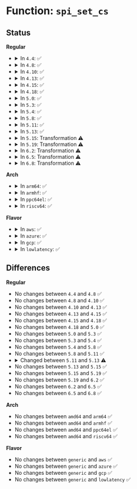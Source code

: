 # Function: <code>spi_set_cs</code>

## Status
<b>Regular</b>
<ul>
<li>
<details>
<summary>In <code>4.4</code>: ✅</summary>

```c
void spi_set_cs(struct spi_device *spi, bool enable);
```

**Collision:** Unique Static

**Inline:** No

**Transformation:** False

**Instances:**

```
In drivers/spi/spi.c (ffffffff815e6930)
Location: drivers/spi/spi.c:671
Inline: False
Direct callers:
  - drivers/spi/spi.c:spi_setup
  - drivers/spi/spi.c:spi_transfer_one_message
  - drivers/spi/spi.c:spi_transfer_one_message
  - drivers/spi/spi.c:spi_transfer_one_message
  - drivers/spi/spi.c:spi_transfer_one_message
```
**Symbols:**

```
ffffffff815e6930-ffffffff815e698f: spi_set_cs (STB_LOCAL)
```
</details>
</li>
<li>
<details>
<summary>In <code>4.8</code>: ✅</summary>

```c
void spi_set_cs(struct spi_device *spi, bool enable);
```

**Collision:** Unique Static

**Inline:** No

**Transformation:** False

**Instances:**

```
In drivers/spi/spi.c (ffffffff81644d00)
Location: drivers/spi/spi.c:694
Inline: False
Direct callers:
  - drivers/spi/spi.c:spi_setup
  - drivers/spi/spi.c:spi_transfer_one_message
  - drivers/spi/spi.c:spi_transfer_one_message
  - drivers/spi/spi.c:spi_transfer_one_message
  - drivers/spi/spi.c:spi_transfer_one_message
```
**Symbols:**

```
ffffffff81644d00-ffffffff81644d5f: spi_set_cs (STB_LOCAL)
```
</details>
</li>
<li>
<details>
<summary>In <code>4.10</code>: ✅</summary>

```c
void spi_set_cs(struct spi_device *spi, bool enable);
```

**Collision:** Unique Static

**Inline:** No

**Transformation:** False

**Instances:**

```
In drivers/spi/spi.c (ffffffff81675dd0)
Location: drivers/spi/spi.c:695
Inline: False
Direct callers:
  - drivers/spi/spi.c:spi_setup
  - drivers/spi/spi.c:spi_transfer_one_message
  - drivers/spi/spi.c:spi_transfer_one_message
  - drivers/spi/spi.c:spi_transfer_one_message
  - drivers/spi/spi.c:spi_transfer_one_message
```
**Symbols:**

```
ffffffff81675dd0-ffffffff81675e60: spi_set_cs (STB_LOCAL)
```
</details>
</li>
<li>
<details>
<summary>In <code>4.13</code>: ✅</summary>

```c
void spi_set_cs(struct spi_device *spi, bool enable);
```

**Collision:** Unique Static

**Inline:** No

**Transformation:** False

**Instances:**

```
In drivers/spi/spi.c (ffffffff8168a520)
Location: drivers/spi/spi.c:722
Inline: False
Direct callers:
  - drivers/spi/spi.c:spi_setup
  - drivers/spi/spi.c:spi_transfer_one_message
  - drivers/spi/spi.c:spi_transfer_one_message
  - drivers/spi/spi.c:spi_transfer_one_message
  - drivers/spi/spi.c:spi_transfer_one_message
```
**Symbols:**

```
ffffffff8168a520-ffffffff8168a5b0: spi_set_cs (STB_LOCAL)
```
</details>
</li>
<li>
<details>
<summary>In <code>4.15</code>: ✅</summary>

```c
void spi_set_cs(struct spi_device *spi, bool enable);
```

**Collision:** Unique Static

**Inline:** No

**Transformation:** False

**Instances:**

```
In drivers/spi/spi.c (ffffffff816f3d30)
Location: drivers/spi/spi.c:726
Inline: False
Direct callers:
  - drivers/spi/spi.c:spi_setup
  - drivers/spi/spi.c:spi_transfer_one_message
  - drivers/spi/spi.c:spi_transfer_one_message
  - drivers/spi/spi.c:spi_transfer_one_message
  - drivers/spi/spi.c:spi_transfer_one_message
```
**Symbols:**

```
ffffffff816f3d30-ffffffff816f3dc6: spi_set_cs (STB_LOCAL)
```
</details>
</li>
<li>
<details>
<summary>In <code>4.18</code>: ✅</summary>

```c
void spi_set_cs(struct spi_device *spi, bool enable);
```

**Collision:** Unique Static

**Inline:** No

**Transformation:** False

**Instances:**

```
In drivers/spi/spi.c (ffffffff81730770)
Location: drivers/spi/spi.c:730
Inline: False
Direct callers:
  - drivers/spi/spi.c:spi_setup
  - drivers/spi/spi.c:spi_transfer_one_message
  - drivers/spi/spi.c:spi_transfer_one_message
  - drivers/spi/spi.c:spi_transfer_one_message
  - drivers/spi/spi.c:spi_transfer_one_message
```
**Symbols:**

```
ffffffff81730770-ffffffff81730806: spi_set_cs (STB_LOCAL)
```
</details>
</li>
<li>
<details>
<summary>In <code>5.0</code>: ✅</summary>

```c
void spi_set_cs(struct spi_device *spi, bool enable);
```

**Collision:** Unique Static

**Inline:** No

**Transformation:** False

**Instances:**

```
In drivers/spi/spi.c (ffffffff81752e20)
Location: drivers/spi/spi.c:770
Inline: False
Direct callers:
  - drivers/spi/spi.c:spi_setup
  - drivers/spi/spi.c:spi_transfer_one_message
  - drivers/spi/spi.c:spi_transfer_one_message
  - drivers/spi/spi.c:spi_transfer_one_message
  - drivers/spi/spi.c:spi_transfer_one_message
```
**Symbols:**

```
ffffffff81752e20-ffffffff81752ec4: spi_set_cs (STB_LOCAL)
```
</details>
</li>
<li>
<details>
<summary>In <code>5.3</code>: ✅</summary>

```c
void spi_set_cs(struct spi_device *spi, bool enable);
```

**Collision:** Unique Static

**Inline:** No

**Transformation:** False

**Instances:**

```
In drivers/spi/spi.c (ffffffff8178e6a0)
Location: drivers/spi/spi.c:776
Inline: False
Direct callers:
  - drivers/spi/spi.c:spi_setup
  - drivers/spi/spi.c:spi_transfer_one_message
  - drivers/spi/spi.c:spi_transfer_one_message
  - drivers/spi/spi.c:spi_transfer_one_message
  - drivers/spi/spi.c:spi_transfer_one_message
```
**Symbols:**

```
ffffffff8178e6a0-ffffffff8178e751: spi_set_cs (STB_LOCAL)
```
</details>
</li>
<li>
<details>
<summary>In <code>5.4</code>: ✅</summary>

```c
void spi_set_cs(struct spi_device *spi, bool enable);
```

**Collision:** Unique Static

**Inline:** No

**Transformation:** False

**Instances:**

```
In drivers/spi/spi.c (ffffffff817b2260)
Location: drivers/spi/spi.c:777
Inline: False
Direct callers:
  - drivers/spi/spi.c:spi_setup
  - drivers/spi/spi.c:spi_transfer_one_message
  - drivers/spi/spi.c:spi_transfer_one_message
  - drivers/spi/spi.c:spi_transfer_one_message
  - drivers/spi/spi.c:spi_transfer_one_message
```
**Symbols:**

```
ffffffff817b2260-ffffffff817b2311: spi_set_cs (STB_LOCAL)
```
</details>
</li>
<li>
<details>
<summary>In <code>5.8</code>: ✅</summary>

```c
void spi_set_cs(struct spi_device *spi, bool enable);
```

**Collision:** Unique Static

**Inline:** No

**Transformation:** False

**Instances:**

```
In drivers/spi/spi.c (ffffffff8187a7b0)
Location: drivers/spi/spi.c:789
Inline: False
Direct callers:
  - drivers/spi/spi.c:spi_setup
  - drivers/spi/spi.c:spi_setup
  - drivers/spi/spi.c:spi_transfer_one_message
  - drivers/spi/spi.c:spi_transfer_one_message
  - drivers/spi/spi.c:spi_transfer_one_message
  - drivers/spi/spi.c:spi_transfer_one_message
```
**Symbols:**

```
ffffffff8187a7b0-ffffffff8187a8fb: spi_set_cs (STB_LOCAL)
```
</details>
</li>
<li>
<details>
<summary>In <code>5.11</code>: ✅</summary>

```c
void spi_set_cs(struct spi_device *spi, bool enable);
```

**Collision:** Unique Static

**Inline:** No

**Transformation:** False

**Instances:**

```
In drivers/spi/spi.c (ffffffff81889400)
Location: drivers/spi/spi.c:798
Inline: False
Direct callers:
  - drivers/spi/spi.c:spi_setup
  - drivers/spi/spi.c:spi_setup
  - drivers/spi/spi.c:spi_transfer_one_message
  - drivers/spi/spi.c:spi_transfer_one_message
  - drivers/spi/spi.c:spi_transfer_one_message
  - drivers/spi/spi.c:spi_transfer_one_message
```
**Symbols:**

```
ffffffff81889400-ffffffff81889597: spi_set_cs (STB_LOCAL)
```
</details>
</li>
<li>
<details>
<summary>In <code>5.13</code>: ✅</summary>

```c
void spi_set_cs(struct spi_device *spi, bool enable, bool force);
```

**Collision:** Unique Static

**Inline:** No

**Transformation:** False

**Instances:**

```
In drivers/spi/spi.c (ffffffff8186bc00)
Location: drivers/spi/spi.c:795
Inline: False
Direct callers:
  - drivers/spi/spi.c:spi_setup
  - drivers/spi/spi.c:spi_setup
  - drivers/spi/spi.c:spi_transfer_one_message
  - drivers/spi/spi.c:spi_transfer_one_message
  - drivers/spi/spi.c:spi_transfer_one_message
  - drivers/spi/spi.c:spi_transfer_one_message
```
**Symbols:**

```
ffffffff8186bc00-ffffffff8186be54: spi_set_cs (STB_LOCAL)
```
</details>
</li>
<li>
<details>
<summary>In <code>5.15</code>: Transformation ⚠️</summary>

```c
void spi_set_cs(struct spi_device *spi, bool enable, bool force);
```

**Collision:** Unique Static

**Inline:** No

**Transformation:** True

**Instances:**

```
In drivers/spi/spi.c (0)
Location: drivers/spi/spi.c:854
Inline: False
Direct callers:
  - drivers/spi/spi.c:spi_setup
  - drivers/spi/spi.c:spi_setup
  - drivers/spi/spi.c:spi_transfer_one_message
  - drivers/spi/spi.c:spi_transfer_one_message
  - drivers/spi/spi.c:spi_transfer_one_message
  - drivers/spi/spi.c:spi_transfer_one_message
```
**Symbols:**

```
ffffffff818fba70-ffffffff818fbd1f: spi_set_cs (STB_LOCAL)
ffffffff81d0faf9-ffffffff81d0fb23: spi_set_cs.cold (STB_LOCAL)
```
</details>
</li>
<li>
<details>
<summary>In <code>5.19</code>: Transformation ⚠️</summary>

```c
void spi_set_cs(struct spi_device *spi, bool enable, bool force);
```

**Collision:** Unique Static

**Inline:** No

**Transformation:** True

**Instances:**

```
In drivers/spi/spi.c (0)
Location: drivers/spi/spi.c:903
Inline: False
Direct callers:
  - drivers/spi/spi.c:spi_setup
  - drivers/spi/spi.c:spi_setup
  - drivers/spi/spi.c:spi_transfer_one_message
  - drivers/spi/spi.c:spi_transfer_one_message
  - drivers/spi/spi.c:spi_transfer_one_message
  - drivers/spi/spi.c:spi_transfer_one_message
```
**Symbols:**

```
ffffffff81a4d0e0-ffffffff81a4d40c: spi_set_cs (STB_LOCAL)
ffffffff81eda846-ffffffff81eda85b: spi_set_cs.cold (STB_LOCAL)
```
</details>
</li>
<li>
<details>
<summary>In <code>6.2</code>: Transformation ⚠️</summary>

```c
void spi_set_cs(struct spi_device *spi, bool enable, bool force);
```

**Collision:** Unique Static

**Inline:** No

**Transformation:** True

**Instances:**

```
In drivers/spi/spi.c (0)
Location: drivers/spi/spi.c:965
Inline: False
Direct callers:
  - drivers/spi/spi.c:spi_setup
  - drivers/spi/spi.c:spi_setup
  - drivers/spi/spi.c:spi_transfer_one_message
  - drivers/spi/spi.c:spi_transfer_one_message
  - drivers/spi/spi.c:spi_transfer_one_message
  - drivers/spi/spi.c:spi_transfer_one_message
  - drivers/spi/spi.c:spi_transfer_one_message
```
**Symbols:**

```
ffffffff81bd5a90-ffffffff81bd5dbc: spi_set_cs (STB_LOCAL)
ffffffff8209d17d-ffffffff8209d192: spi_set_cs.cold (STB_LOCAL)
```
</details>
</li>
<li>
<details>
<summary>In <code>6.5</code>: Transformation ⚠️</summary>

```c
void spi_set_cs(struct spi_device *spi, bool enable, bool force);
```

**Collision:** Unique Static

**Inline:** No

**Transformation:** True

**Instances:**

```
In drivers/spi/spi.c (0)
Location: drivers/spi/spi.c:966
Inline: False
Direct callers:
  - drivers/spi/spi.c:spi_setup
  - drivers/spi/spi.c:spi_setup
  - drivers/spi/spi.c:spi_transfer_one_message
  - drivers/spi/spi.c:spi_transfer_one_message
  - drivers/spi/spi.c:spi_transfer_one_message
  - drivers/spi/spi.c:spi_transfer_one_message
  - drivers/spi/spi.c:spi_transfer_one_message
```
**Symbols:**

```
ffffffff81c2c850-ffffffff81c2cb7c: spi_set_cs (STB_LOCAL)
ffffffff8211e069-ffffffff8211e07e: spi_set_cs.cold (STB_LOCAL)
```
</details>
</li>
<li>
<details>
<summary>In <code>6.8</code>: Transformation ⚠️</summary>

```c
void spi_set_cs(struct spi_device *spi, bool enable, bool force);
```

**Collision:** Unique Static

**Inline:** No

**Transformation:** True

**Instances:**

```
In drivers/spi/spi.c (0)
Location: drivers/spi/spi.c:1019
Inline: False
Direct callers:
  - drivers/spi/spi.c:spi_setup
  - drivers/spi/spi.c:spi_setup
  - drivers/spi/spi.c:spi_transfer_one_message
  - drivers/spi/spi.c:spi_transfer_one_message
  - drivers/spi/spi.c:spi_transfer_one_message
  - drivers/spi/spi.c:spi_transfer_one_message
  - drivers/spi/spi.c:spi_transfer_one_message
```
**Symbols:**

```
ffffffff81cdf170-ffffffff81cdf6b0: spi_set_cs (STB_LOCAL)
ffffffff821ff607-ffffffff821ff61c: spi_set_cs.cold (STB_LOCAL)
```
</details>
</li>
</ul>
<b>Arch</b>
<ul>
<li>
<details>
<summary>In <code>arm64</code>: ✅</summary>

```c
void spi_set_cs(struct spi_device *spi, bool enable);
```

**Collision:** Unique Static

**Inline:** No

**Transformation:** False

**Instances:**

```
In drivers/spi/spi.c (ffff8000109c2668)
Location: drivers/spi/spi.c:777
Inline: False
Direct callers:
  - drivers/spi/spi.c:spi_setup
  - drivers/spi/spi.c:spi_transfer_one_message
  - drivers/spi/spi.c:spi_transfer_one_message
  - drivers/spi/spi.c:spi_transfer_one_message
  - drivers/spi/spi.c:spi_transfer_one_message
```
**Symbols:**

```
ffff8000109c2668-ffff8000109c2728: spi_set_cs (STB_LOCAL)
```
</details>
</li>
<li>
<details>
<summary>In <code>armhf</code>: ✅</summary>

```c
void spi_set_cs(struct spi_device *spi, bool enable);
```

**Collision:** Unique Static

**Inline:** No

**Transformation:** False

**Instances:**

```
In drivers/spi/spi.c (c0aaf79c)
Location: drivers/spi/spi.c:777
Inline: False
Direct callers:
  - drivers/spi/spi.c:spi_setup
  - drivers/spi/spi.c:spi_transfer_one_message
  - drivers/spi/spi.c:spi_transfer_one_message
  - drivers/spi/spi.c:spi_transfer_one_message
  - drivers/spi/spi.c:spi_transfer_one_message
```
**Symbols:**

```
c0aaf79c-c0aaf840: spi_set_cs (STB_LOCAL)
```
</details>
</li>
<li>
<details>
<summary>In <code>ppc64el</code>: ✅</summary>

```c
void spi_set_cs(struct spi_device *spi, bool enable);
```

**Collision:** Unique Static

**Inline:** No

**Transformation:** False

**Instances:**

```
In drivers/spi/spi.c (c000000000a86060)
Location: drivers/spi/spi.c:777
Inline: False
Direct callers:
  - drivers/spi/spi.c:spi_setup
  - drivers/spi/spi.c:spi_transfer_one_message
  - drivers/spi/spi.c:spi_transfer_one_message
  - drivers/spi/spi.c:spi_transfer_one_message
  - drivers/spi/spi.c:spi_transfer_one_message
```
**Symbols:**

```
c000000000a86060-c000000000a86194: spi_set_cs (STB_LOCAL)
```
</details>
</li>
<li>
<details>
<summary>In <code>riscv64</code>: ✅</summary>

```c
void spi_set_cs(struct spi_device *spi, bool enable);
```

**Collision:** Unique Static

**Inline:** No

**Transformation:** False

**Instances:**

```
In drivers/spi/spi.c (ffffffe00061626e)
Location: drivers/spi/spi.c:777
Inline: False
Direct callers:
  - drivers/spi/spi.c:spi_setup
  - drivers/spi/spi.c:spi_transfer_one_message
  - drivers/spi/spi.c:spi_transfer_one_message
  - drivers/spi/spi.c:spi_transfer_one_message
  - drivers/spi/spi.c:spi_transfer_one_message
```
**Symbols:**

```
ffffffe00061626e-ffffffe000616328: spi_set_cs (STB_LOCAL)
```
</details>
</li>
</ul>
<b>Flavor</b>
<ul>
<li>
<details>
<summary>In <code>aws</code>: ✅</summary>

```c
void spi_set_cs(struct spi_device *spi, bool enable);
```

**Collision:** Unique Static

**Inline:** No

**Transformation:** False

**Instances:**

```
In drivers/spi/spi.c (ffffffff81776d40)
Location: drivers/spi/spi.c:777
Inline: False
Direct callers:
  - drivers/spi/spi.c:spi_setup
  - drivers/spi/spi.c:spi_transfer_one_message
  - drivers/spi/spi.c:spi_transfer_one_message
  - drivers/spi/spi.c:spi_transfer_one_message
  - drivers/spi/spi.c:spi_transfer_one_message
```
**Symbols:**

```
ffffffff81776d40-ffffffff81776df1: spi_set_cs (STB_LOCAL)
```
</details>
</li>
<li>
<details>
<summary>In <code>azure</code>: ✅</summary>

```c
void spi_set_cs(struct spi_device *spi, bool enable);
```

**Collision:** Unique Static

**Inline:** No

**Transformation:** False

**Instances:**

```
In drivers/spi/spi.c (ffffffff81756af0)
Location: drivers/spi/spi.c:777
Inline: False
Direct callers:
  - drivers/spi/spi.c:spi_setup
  - drivers/spi/spi.c:spi_transfer_one_message
  - drivers/spi/spi.c:spi_transfer_one_message
  - drivers/spi/spi.c:spi_transfer_one_message
  - drivers/spi/spi.c:spi_transfer_one_message
```
**Symbols:**

```
ffffffff81756af0-ffffffff81756ba1: spi_set_cs (STB_LOCAL)
```
</details>
</li>
<li>
<details>
<summary>In <code>gcp</code>: ✅</summary>

```c
void spi_set_cs(struct spi_device *spi, bool enable);
```

**Collision:** Unique Static

**Inline:** No

**Transformation:** False

**Instances:**

```
In drivers/spi/spi.c (ffffffff817a70e0)
Location: drivers/spi/spi.c:777
Inline: False
Direct callers:
  - drivers/spi/spi.c:spi_setup
  - drivers/spi/spi.c:spi_transfer_one_message
  - drivers/spi/spi.c:spi_transfer_one_message
  - drivers/spi/spi.c:spi_transfer_one_message
  - drivers/spi/spi.c:spi_transfer_one_message
```
**Symbols:**

```
ffffffff817a70e0-ffffffff817a7191: spi_set_cs (STB_LOCAL)
```
</details>
</li>
<li>
<details>
<summary>In <code>lowlatency</code>: ✅</summary>

```c
void spi_set_cs(struct spi_device *spi, bool enable);
```

**Collision:** Unique Static

**Inline:** No

**Transformation:** False

**Instances:**

```
In drivers/spi/spi.c (ffffffff817c0f60)
Location: drivers/spi/spi.c:777
Inline: False
Direct callers:
  - drivers/spi/spi.c:spi_setup
  - drivers/spi/spi.c:spi_transfer_one_message
  - drivers/spi/spi.c:spi_transfer_one_message
  - drivers/spi/spi.c:spi_transfer_one_message
  - drivers/spi/spi.c:spi_transfer_one_message
```
**Symbols:**

```
ffffffff817c0f60-ffffffff817c1011: spi_set_cs (STB_LOCAL)
```
</details>
</li>
</ul>

## Differences
<b>Regular</b>
<ul>
<li>
No changes between <code>4.4</code> and <code>4.8</code> ✅
</li>
<li>
No changes between <code>4.8</code> and <code>4.10</code> ✅
</li>
<li>
No changes between <code>4.10</code> and <code>4.13</code> ✅
</li>
<li>
No changes between <code>4.13</code> and <code>4.15</code> ✅
</li>
<li>
No changes between <code>4.15</code> and <code>4.18</code> ✅
</li>
<li>
No changes between <code>4.18</code> and <code>5.0</code> ✅
</li>
<li>
No changes between <code>5.0</code> and <code>5.3</code> ✅
</li>
<li>
No changes between <code>5.3</code> and <code>5.4</code> ✅
</li>
<li>
No changes between <code>5.4</code> and <code>5.8</code> ✅
</li>
<li>
No changes between <code>5.8</code> and <code>5.11</code> ✅
</li>
<li>
<details>
<summary>Changed between <code>5.11</code> and <code>5.13</code> ⚠️</summary>
<ul>
<li>
<b>Param added. </b>
<code>bool force</code>
</li>
</ul>
</details>
</li>
<li>
No changes between <code>5.13</code> and <code>5.15</code> ✅
</li>
<li>
No changes between <code>5.15</code> and <code>5.19</code> ✅
</li>
<li>
No changes between <code>5.19</code> and <code>6.2</code> ✅
</li>
<li>
No changes between <code>6.2</code> and <code>6.5</code> ✅
</li>
<li>
No changes between <code>6.5</code> and <code>6.8</code> ✅
</li>
</ul>
<b>Arch</b>
<ul>
<li>
No changes between <code>amd64</code> and <code>arm64</code> ✅
</li>
<li>
No changes between <code>amd64</code> and <code>armhf</code> ✅
</li>
<li>
No changes between <code>amd64</code> and <code>ppc64el</code> ✅
</li>
<li>
No changes between <code>amd64</code> and <code>riscv64</code> ✅
</li>
</ul>
<b>Flavor</b>
<ul>
<li>
No changes between <code>generic</code> and <code>aws</code> ✅
</li>
<li>
No changes between <code>generic</code> and <code>azure</code> ✅
</li>
<li>
No changes between <code>generic</code> and <code>gcp</code> ✅
</li>
<li>
No changes between <code>generic</code> and <code>lowlatency</code> ✅
</li>
</ul>
